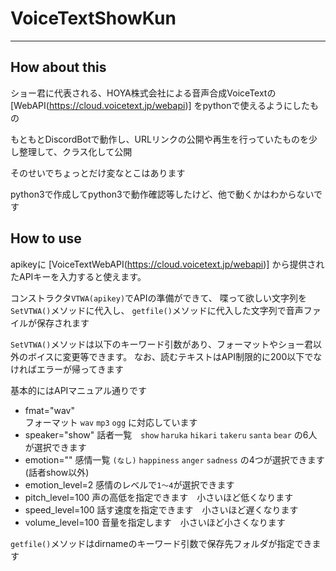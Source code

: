 # VoiceTextShowKun
----

## How about this

ショー君に代表される、HOYA株式会社による音声合成VoiceTextの [WebAPI(https://cloud.voicetext.jp/webapi)] をpythonで使えるようにしたもの

もともとDiscordBotで動作し、URLリンクの公開や再生を行っていたものを少し整理して、クラス化して公開

そのせいでちょっとだけ変なとこはあります

python3で作成してpython3で動作確認等したけど、他で動くかはわからないです

## How to use

apikeyに [VoiceTextWebAPI(https://cloud.voicetext.jp/webapi)] から提供されたAPIキーを入力すると使えます。

コンストラクタ`VTWA(apikey)`でAPIの準備ができて、
喋って欲しい文字列を`SetVTWA()`メソッドに代入し、
`getfile()`メソッドに代入した文字列で音声ファイルが保存されます

`SetVTWA()`メソッドは以下のキーワード引数があり、フォーマットやショー君以外のボイスに変更等できます。
なお、読むテキストはAPI制限的に200以下でなければエラーが帰ってきます

基本的にはAPIマニュアル通りです
- fmat="wav"  
フォーマット `wav` `mp3` `ogg` に対応しています
- speaker="show"
話者一覧　`show` `haruka` `hikari` `takeru` `santa` `bear` の6人が選択できます
- emotion=""
感情一覧 `(なし)` `happiness` `anger` `sadness` の4つが選択できます(話者show以外)
- emotion_level=2
感情のレベルで`1～4`が選択できます
- pitch_level=100
声の高低を指定できます　小さいほど低くなります
- speed_level=100
話す速度を指定できます　小さいほど遅くなります
- volume_level=100
音量を指定します　小さいほど小さくなります

`getfile()`メソッドはdirnameのキーワード引数で保存先フォルダが指定できます
